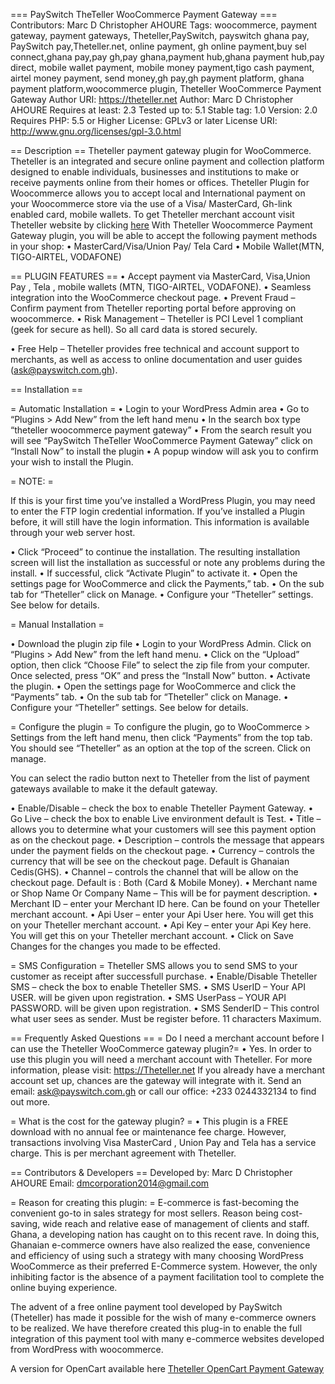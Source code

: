 === PaySwitch TheTeller WooCommerce Payment Gateway ===
Contributors: Marc D Christopher AHOURE
Tags: woocommerce, payment gateway, payment gateways, Theteller,PaySwitch, payswitch ghana pay, PaySwitch pay,Theteller.net, online payment, gh online payment,buy sel connect,ghana pay,pay gh,pay ghana,payment hub,ghana payment hub,pay direct, mobile wallet payment, mobile money payment,tigo cash payment, airtel money payment, send money,gh pay,gh payment platform, ghana payment platform,woocommerce plugin, Theteller WooCommerce Payment Gateway
Author URI: https://theteller.net
Author: Marc D Christopher AHOURE
Requires at least: 2.3
Tested up to: 5.1
Stable tag: 1.0
Version: 2.0 
Requires PHP: 5.5 or Higher
License: GPLv3 or later
License URI: http://www.gnu.org/licenses/gpl-3.0.html

== Description ==
Theteller payment gateway plugin for WooCommerce.
Theteller is an integrated and secure online payment and collection platform designed to enable individuals, businesses and institutions to make or receive payments online from their homes or offices.
Theteller Plugin for Woocommerce  allows you to accept local and International payment on your Woocommerce store via the use of a Visa/ MasterCard, Gh-link enabled card, mobile wallets.
To get Theteller merchant account visit Theteller website by clicking <a href="https://theteller.net/signup" title="Click here to apply to become a merchant on Theteller" target="_blank"> here</a>
With Theteller Woocommerce Payment Gateway plugin, you will be able to accept the following payment methods in your shop:
•	MasterCard/Visa/Union Pay/ Tela Card
•	Mobile Wallet(MTN, TIGO-AIRTEL, VODAFONE)



== PLUGIN FEATURES ==
•	Accept payment via MasterCard, Visa,Union Pay , Tela , mobile wallets (MTN, TIGO-AIRTEL, VODAFONE).
•	Seamless integration into the WooCommerce checkout page.
•	Prevent Fraud – Confirm payment from Theteller reporting portal before approving on woocommerce.
•	Risk Management – Theteller is PCI Level 1 compliant (geek for secure as hell). So all card data is stored securely.

•	Free Help – Theteller provides free technical and account support to merchants, as well as access to online documentation and user guides (ask@payswitch.com.gh).



== Installation ==

= Automatic Installation =
•	Login to your WordPress Admin area
•	Go to “Plugins > Add New” from the left hand menu
•	In the search box type “theteller woocommerce payment gateway”
•	From the search result you will see “PaySwitch TheTeller WooCommerce Payment Gateway” click on “Install Now” to install the plugin
•	A popup window will ask you to confirm your wish to install the Plugin.


= NOTE: =

If this is your first time you’ve installed a WordPress Plugin, you may need to enter the FTP login credential information. If you’ve installed a Plugin before, it will still have the login information. This information is available through your web server host.

•	Click “Proceed” to continue the installation. The resulting installation screen will list the installation as successful or note any problems during the install.
•	If successful, click “Activate Plugin” to activate it.
•	Open the settings page for WooCommerce and click the Payments,” tab.
•	On the sub tab for “Theteller” click on Manage.
•	Configure your “Theteller” settings. See below for details.


= Manual Installation =

•	Download the plugin zip file
•	Login to your WordPress Admin. Click on “Plugins > Add New” from the left hand menu.
•	Click on the “Upload” option, then click “Choose File” to select the zip file from your computer. Once selected, press “OK” and press the “Install Now” button.
•	Activate the plugin.
•	Open the settings page for WooCommerce and click the “Payments” tab.
•	On the sub tab for “Theteller” click on Manage.
•	Configure your “Theteller” settings. See below for details.


= Configure the plugin =
To configure the plugin, go to WooCommerce > Settings from the left hand menu, then click “Payments” from the top tab. You should see “Theteller” as an option at the top of the screen. Click on manage.

You can select the radio button next to Theteller from the list of payment gateways available to make it the default gateway.


•	Enable/Disable – check the box to enable Theteller Payment Gateway.
•	Go Live – check the box to enable Live environment default is Test.
•	Title – allows you to determine what your customers will see this payment option as on the checkout page.
•	Description – controls the message that appears under the payment fields on the checkout page.
•	Currency – controls the currency that will be see on the checkout page. Default is Ghanaian Cedis(GHS).
•	Channel – controls the channel that will be allow on the checkout page. Default is : Both (Card & Mobile Money).
•	Merchant name or Shop Name Or Company Name – This will be for payment description. 
•	Merchant ID – enter your Merchant ID here. Can be found on your Theteller merchant account.
•	Api User – enter your Api User here. You will get this on your Theteller merchant account.
•	Api Key – enter your Api Key here. You will get this on your Theteller merchant account.
•	Click on Save Changes for the changes you made to be effected.

= SMS Configuration =
Theteller SMS allows you to send SMS to your customer as receipt after successfull purchase.
•	Enable/Disable Theteller SMS – check the box to enable Theteller SMS.
•	SMS UserID  – Your API USER. will be given upon registration.
•	SMS UserPass  – YOUR API PASSWORD. will be given upon registration. 
•	SMS SenderID  – This control what user sees as sender. Must be register before. 11 characters Maximum.


== Frequently Asked Questions ==
= Do I need a merchant account before I can use the Theteller WooCommerce gateway plugin?=
•	Yes. In order to use this plugin you will need a merchant account with Theteller. For more information, please visit: https://Theteller.net If you already have a merchant account set up, chances are the gateway will integrate with it. Send an email: ask@payswitch.com.gh or call our office: +233 0244332134 to find out more.

= What is the cost for the gateway plugin? =
•	This plugin is a FREE download with no annual fee or maintenance fee charge. However, transactions involving Visa MasterCard , Union Pay and Tela has a service charge. This is per merchant agreement with Theteller.


== Contributors & Developers ==
Developed by: Marc D Christopher AHOURE
Email: dmcorporation2014@gmail.com

= Reason for creating this plugin: =
E-commerce is fast-becoming the convenient go-to in sales strategy for most sellers. Reason being cost-saving, wide reach and relative ease of management of clients and staff. Ghana, a developing nation has caught on to this recent rave. In doing this, Ghanaian e-commerce owners have also realized the ease, convenience and efficiency of using such a strategy with many choosing WordPress WooCommerce as their preferred E-Commerce system. However, the only inhibiting factor is the absence of a payment facilitation tool to complete the online buying experience. 

The advent of a free online payment tool developed by PaySwitch (Theteller) has made it possible for the wish of many e-commerce owners to be realized. We have therefore created this plug-in to enable the full integration of this payment tool with many e-commerce websites developed from WordPress with woocommerce.

A version for OpenCart available here <a href="https://www.opencart.com/index.php?route=marketplace/extension/info&extension_id=35264&filter_search=theteller" title="Theteller OpenCart Payment Gateway" target="_blank"> Theteller OpenCart Payment Gateway</a>
